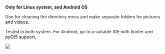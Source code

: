 **Only for Linux system, and Android OS**

Use for cleaning the directory mess and make separate folders for pictures and videos.

Tested in both system. 
For Android, go to a suitable IDE with tkinter and pyQt5 support.


[![](https://img.shields.io/badge/Testing-on-linux-blue.svg)](https://youtu.be/ut8kVLq9iUw)
